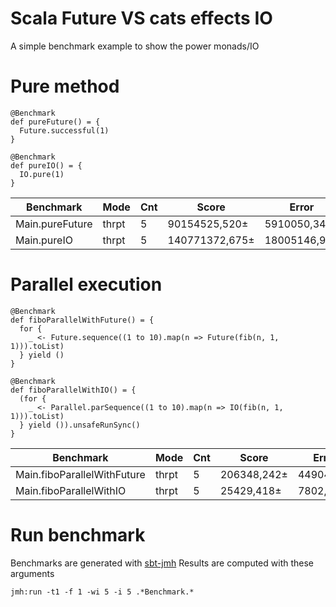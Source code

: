 # Scala Future VS cats effects IO

A simple benchmark example to show the power monads/IO

# Pure method


    @Benchmark
    def pureFuture() = {
      Future.successful(1)
    }

    @Benchmark
    def pureIO() = {
      IO.pure(1)
    }

|  Benchmark| Mode | Cnt | Score | Error | Units
|--|--| -- | -- | -- | --|
| Main.pureFuture | thrpt | 5 | 90154525,520± | 5910050,341| ops/s
| Main.pureIO | thrpt | 5 | 140771372,675± | 18005146,944 | ops/s

# Parallel execution


    @Benchmark
    def fiboParallelWithFuture() = {
      for {
        _ <- Future.sequence((1 to 10).map(n => Future(fib(n, 1, 1))).toList)
      } yield ()
    }

    @Benchmark
    def fiboParallelWithIO() = {
      (for {
        _ <- Parallel.parSequence((1 to 10).map(n => IO(fib(n, 1, 1))).toList)
      } yield ()).unsafeRunSync()
    }

|  Benchmark| Mode | Cnt | Score | Error | Units
|--|--| -- | -- | -- | --|
| Main.fiboParallelWithFuture | thrpt | 5 | 206348,242± | 44904,403| ops/s
| Main.fiboParallelWithIO | thrpt | 5 | 25429,418± | 7802,003 | ops/s

# Run benchmark

Benchmarks are generated with [sbt-jmh](https://github.com/ktoso/sbt-jmh)
Results are computed with these arguments

    jmh:run -t1 -f 1 -wi 5 -i 5 .*Benchmark.*

